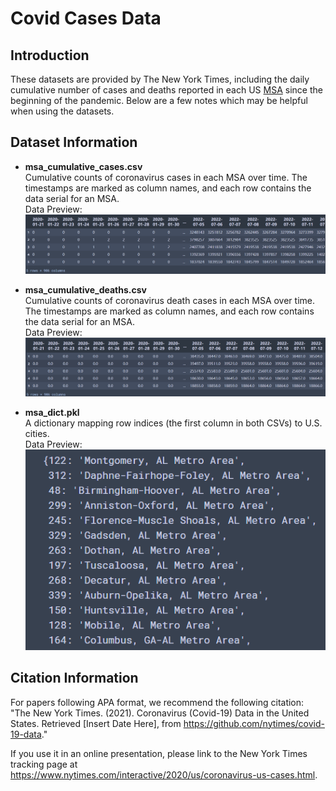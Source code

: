 # Covid Cases Data
## Introduction
These datasets are provided by The New York Times, including the daily cumulative number of cases and deaths reported in each US [MSA](https://en.wikipedia.org/wiki/Metropolitan_statistical_area) since the beginning of the pandemic. Below are a few notes which may be helpful when using the datasets.

## Dataset Information
- **msa_cumulative_cases.csv**    
Cumulative counts of coronavirus cases in each MSA over time. The timestamps are marked as column names, and each row contains the data serial for an MSA.   
Data Preview:
![](1.png)

- **msa_cumulative_deaths.csv**   
Cumulative counts of coronavirus death cases in each MSA over time. The timestamps are marked as column names, and each row contains the data serial for an MSA.  
Data Preview:
![](2.png)

- **msa_dict.pkl**   
A dictionary mapping row indices (the first column in both CSVs) to U.S. cities.    
Data Preview:  
![](3.png)

## Citation Information
For papers following APA format, we recommend the following citation: "The New York Times. (2021). Coronavirus (Covid-19) Data in the United States. Retrieved [Insert Date Here], from https://github.com/nytimes/covid-19-data."

If you use it in an online presentation, please link to the New York Times tracking page at https://www.nytimes.com/interactive/2020/us/coronavirus-us-cases.html.